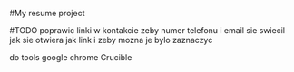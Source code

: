 #My resume project

#TODO 
poprawic linki w kontakcie zeby numer telefonu i email sie swiecil jak sie otwiera jak link i zeby mozna je bylo zaznaczyc

do tools
google chrome
Crucible 
